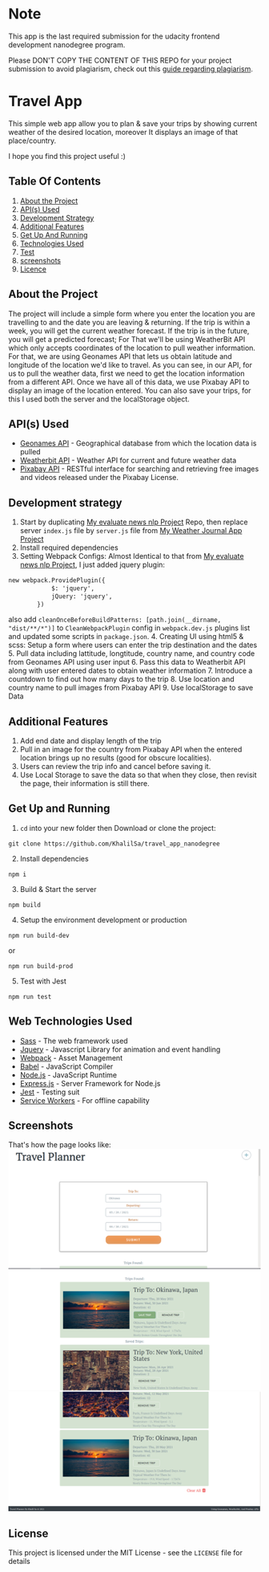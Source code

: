 # Note
This app is the last required submission for the udacity frontend development nanodegree program.

Please DON'T COPY THE CONTENT OF THIS REPO for your project submission to avoid plagiarism, check out this [guide regarding plagiarism](https://udacity.zendesk.com/hc/en-us/categories/360000151251-Plagiarism).

# Travel App
This simple web app allow you to plan &amp; save your trips by showing current weather of the desired location, moreover It displays an image of that place/country.

I hope you find this project useful :)

## Table Of Contents

1. [About the Project](#about-the-project)
2. [API(s) Used](#api\(s\)-used)
3. [Development Strategy](#development-strategy)
4. [Additional Features](#additional-features)
5. [Get Up And Running](#get-up-and-running) 
6. [Technologies Used](#web-technologies-used)
7. [Test](#test)
8. [screenshots](#screenshots)
9. [Licence](#licence)

## About the Project

The project will include a simple form where you enter the location you are travelling to and the date you are leaving &amp; returning. If the trip is within a week, you will get the current weather forecast. If the trip is in the future, you will get a predicted forecast; For That we'll be using WeatherBit API which only accepts coordinates of the location to pull weather information. For that, we are using Geonames API that lets us obtain latitude and longitude of the location we'd like to travel. As you can see, in our API, for us to pull the weather data, first we need to get the location information from a different API. Once we have all of this data, we use Pixabay API to display an image of the location entered. You can also save your trips, for this I used both the server and the localStorage object.

## API(s) Used

* [Geonames API](http://www.geonames.org/export/web-services.html) - Geographical database from which the location data is pulled
* [Weatherbit API](https://www.weatherbit.io/api) - Weather API for current and future weather data
* [Pixabay API](https://pixabay.com/api/docs/) - RESTful interface for searching and retrieving free images and videos released under the Pixabay License.

## Development strategy

1. Start by duplicating [My evaluate news nlp Project](https://github.com/KhalilSa/evaluate_new_nlp_frontend_nanodegree) Repo, then replace server `index.js` file by `server.js` file from [My Weather Journal App Project](https://github.com/KhalilSa/weather_journal_app_Udacity_project)
2. Install required dependencies
3. Setting Webpack Configs: Almost Identical to that from [My evaluate news nlp Project](https://github.com/KhalilSa/evaluate_new_nlp_frontend_nanodegree), I just added jquery plugin:

```
new webpack.ProvidePlugin({
            $: 'jquery',
            jQuery: 'jquery',
        })
```

also add `cleanOnceBeforeBuildPatterns: [path.join(__dirname, "dist/**/*")]` to `CleanWebpackPlugin` config in `webpack.dev.js` plugins list
and updated some scripts in `package.json`.
4. Creating UI using html5 &amp; scss: Setup a form where users can enter the trip destination and the dates
5. Pull data including lattitude, longtitude, country name, and country code from Geonames API using user input
6. Pass this data to Weatherbit API along with user entered dates to obtain weather information
7. Introduce a countdown to find out how many days to the trip
8. Use location and country name to pull images from Pixabay API
9. Use localStorage to save Data

## Additional Features

1. Add end date and display length of the trip
2. Pull in an image for the country from Pixabay API when the entered location brings up no results (good for obscure localities).
3. Users can review the trip info and cancel before saving it.
4. Use Local Storage to save the data so that when they close, then revisit the page, their information is still there.

## Get Up and Running

1. `cd` into your new folder then Download or clone the project:
```
git clone https://github.com/KhalilSa/travel_app_nanodegree
```
2. Install dependencies
```
npm i
```
3. Build &amp; Start the server
```
npm build
```
4. Setup the environment development or production
```
npm run build-dev
```
or 
```
npm run build-prod
```
5. Test with Jest
```
npm run test
```

## Web Technologies Used

* [Sass](https://sass-lang.com/documentation) - The web framework used
* [Jquery](https://jquery.com/) - Javascript Library for animation and event handling
* [Webpack](https://webpack.js.org/concepts/) - Asset Management
* [Babel](https://babeljs.io/) - JavaScript Compiler
* [Node.js](https://nodejs.org/en/) - JavaScript Runtime
* [Express.js](https://expressjs.com/) - Server Framework for Node.js
* [Jest](https://jestjs.io/) - Testing suit
* [Service Workers](https://developers.google.com/web/fundamentals/primers/service-workers) - For offline capability


## Screenshots
That's how the page looks like:
![Screenshot of the travel planner](/screenshots/travelplannerscreenshot1.png)
![Another screenshot for the travel planner](/screenshots/travelplannerscreenshot2.png)
![Another screenshot for the travel planner](/screenshots/travelplannerscreenshot3.png)

## License
This project is licensed under the MIT License - see the `LICENSE` file for details
